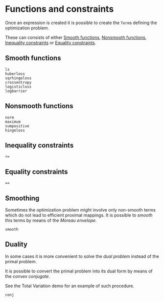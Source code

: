 # Functions and constraints

Once an expression is created it is possible to create the `Term`s defining the optimization problem. 

These can consists of either [Smooth functions](@ref),  [Nonsmooth functions](@ref), [Inequality constraints](@ref) 
or [Equality constraints](@ref).

## Smooth functions

```@docs
ls
huberloss
sqrhingeloss
crossentropy
logisticloss
logbarrier
```

## Nonsmooth functions

```@docs
norm
maximum
sumpositive
hingeloss
```

## Inequality constraints

```@docs
<=
```

## Equality constraints

```@docs
==
```

## Smoothing

Sometimes the optimization problem might involve only non-smooth terms which do not lead to efficient proximal mappings. It is possible to *smooth* this terms by means of the *Moreau envelope*.

```@docs
smooth
```

## Duality

In some cases it is more convenient to solve the *dual problem* instead of the primal problem. 

It is possible to convert the primal problem into its dual form by means of the *convex conjugate*. 

See the Total Variation demo for an example of such procedure.

```@docs
conj
```

